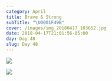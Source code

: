 ```yaml
---
category: April
title: Brave & Strong
subTitle: "\U0001F49B"
cover: /images/img_20180417_103652.jpg
date: 2018-04-17T21:01:56-05:00
day: Day 48
slug: Day 48
---
```

![](/images/img_20180417_103652.jpg)

![](/images/img_20180417_154829.jpg)
